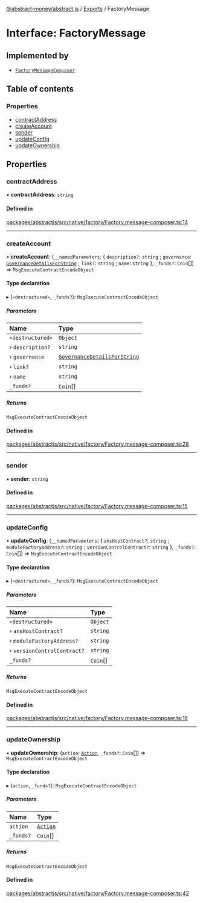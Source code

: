 [@abstract-money/abstract.js](../README.md) / [Exports](../modules.md) / FactoryMessage

# Interface: FactoryMessage

## Implemented by

- [`FactoryMessageComposer`](../classes/FactoryMessageComposer.md)

## Table of contents

### Properties

- [contractAddress](FactoryMessage.md#contractaddress)
- [createAccount](FactoryMessage.md#createaccount)
- [sender](FactoryMessage.md#sender)
- [updateConfig](FactoryMessage.md#updateconfig)
- [updateOwnership](FactoryMessage.md#updateownership)

## Properties

### contractAddress

• **contractAddress**: `string`

#### Defined in

[packages/abstractjs/src/native/factory/Factory.message-composer.ts:14](https://github.com/AbstractSDK/frontend/blob/07410073/packages/abstractjs/src/native/factory/Factory.message-composer.ts#L14)

___

### createAccount

• **createAccount**: (`__namedParameters`: { `description?`: `string` ; `governance`: [`GovernanceDetailsForString`](../modules/FactoryTypes.md#governancedetailsforstring) ; `link?`: `string` ; `name`: `string`  }, `_funds?`: `Coin`[]) => `MsgExecuteContractEncodeObject`

#### Type declaration

▸ (`«destructured»`, `_funds?`): `MsgExecuteContractEncodeObject`

##### Parameters

| Name | Type |
| :------ | :------ |
| `«destructured»` | `Object` |
| › `description?` | `string` |
| › `governance` | [`GovernanceDetailsForString`](../modules/FactoryTypes.md#governancedetailsforstring) |
| › `link?` | `string` |
| › `name` | `string` |
| `_funds?` | `Coin`[] |

##### Returns

`MsgExecuteContractEncodeObject`

#### Defined in

[packages/abstractjs/src/native/factory/Factory.message-composer.ts:28](https://github.com/AbstractSDK/frontend/blob/07410073/packages/abstractjs/src/native/factory/Factory.message-composer.ts#L28)

___

### sender

• **sender**: `string`

#### Defined in

[packages/abstractjs/src/native/factory/Factory.message-composer.ts:15](https://github.com/AbstractSDK/frontend/blob/07410073/packages/abstractjs/src/native/factory/Factory.message-composer.ts#L15)

___

### updateConfig

• **updateConfig**: (`__namedParameters`: { `ansHostContract?`: `string` ; `moduleFactoryAddress?`: `string` ; `versionControlContract?`: `string`  }, `_funds?`: `Coin`[]) => `MsgExecuteContractEncodeObject`

#### Type declaration

▸ (`«destructured»`, `_funds?`): `MsgExecuteContractEncodeObject`

##### Parameters

| Name | Type |
| :------ | :------ |
| `«destructured»` | `Object` |
| › `ansHostContract?` | `string` |
| › `moduleFactoryAddress?` | `string` |
| › `versionControlContract?` | `string` |
| `_funds?` | `Coin`[] |

##### Returns

`MsgExecuteContractEncodeObject`

#### Defined in

[packages/abstractjs/src/native/factory/Factory.message-composer.ts:16](https://github.com/AbstractSDK/frontend/blob/07410073/packages/abstractjs/src/native/factory/Factory.message-composer.ts#L16)

___

### updateOwnership

• **updateOwnership**: (`action`: [`Action`](../modules/FactoryTypes.md#action), `_funds?`: `Coin`[]) => `MsgExecuteContractEncodeObject`

#### Type declaration

▸ (`action`, `_funds?`): `MsgExecuteContractEncodeObject`

##### Parameters

| Name | Type |
| :------ | :------ |
| `action` | [`Action`](../modules/FactoryTypes.md#action) |
| `_funds?` | `Coin`[] |

##### Returns

`MsgExecuteContractEncodeObject`

#### Defined in

[packages/abstractjs/src/native/factory/Factory.message-composer.ts:42](https://github.com/AbstractSDK/frontend/blob/07410073/packages/abstractjs/src/native/factory/Factory.message-composer.ts#L42)

